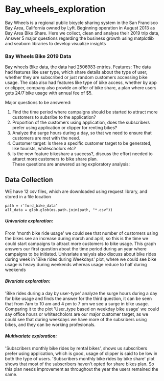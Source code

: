 # Bay_wheels_exploration
Bay Wheels is a regional public bicycle sharing system in the San Francisco Bay Area, California owned by Lyft. Beginning operation in August 2013 as Bay Area Bike Share. Here we collect, clean and analyse their 2019 trip data, Answer 5 major questions regarding the business growth using matplotlib and seaborn libraries to develop visualize insights
### Bay Wheels Bike 2019 Data 
Bay wheels Bike data, the data had 2506983 entries. Features:
The data had features like user type, which share details about the type of user, whether they are subscribed or just random customers accessing bike usage. The data also had features like type of bike access, whether by app or clipper, company also provide an offer of bike share, a plan where users gets 24/7 bike usage with annual fee of $5.

Major questions to be answered:

1. Find the time period where campaigns should be started to attract more customers to subsribe to the application?  
2. Proportion of the customers using application, does the subscribers prefer using application or clipper for renting bikes?
3. Analyze the surge hours during a day, so that we need to ensure that customers are met with the need.  
4. Customer target: Is there a specific customer target to be generated, like tourists, whitescholors etc?  
5. Is the new feature bikeshare a success?, discuss the effort needed to attarct more customers to bike share plan.  
These questions are answered using exploratory analysis:

## Data Collection
WE have 12 csv files, which are downloaded using request library, and stored in a file location
```
path = r'ford_bike_data'
all_data = glob.glob(os.path.join(path, "*.csv"))
```




##### Univariate exploration:
From 'month bike ride usage' we could see that number of customers using the bikes see an increase during march and april, so this is the time we could start campaigns to attract more customers to bike usage. This graph answers our first question about the time period during an year where campaigns to be initiated. Univariate analysis also discuss about bike rides during week in 'Bike rides during Weekdays' plot, where we could see bike usage is heavy during weekends whereas usage reduce to half during weekends

##### Bivariate exploration:
'Bike rides during a day by user-type' analyze the surge hours during a day for bike usage and finds the answer for the third question, it can be seen that from 7am to 10 am and 4 pm to 7 pm we see a surge in bike usage. Comparing it to the plot 'User_type based on weekday bike usage' we could say office hours or whitescholors are our major customer target, as we could see that during weekdays we have more of the subsribers using bikes, and they can be working profesionals.

##### Multivariate exploration:
'Subscribers monthly bike rides by rental bikes', shows us subscribers prefer using application, which is good, usage of clipper is said to be low in both the type of users. 'Subscribers monthly bike rides by bike share' plot shows that most of the subscribers haven't opted for share bikes plan. So this plan needs improvement as throughout the year the users remained the same.

